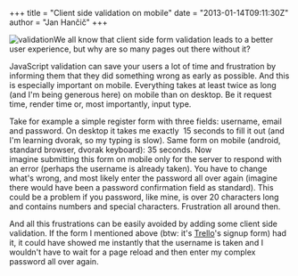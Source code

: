 +++
title = "Client side validation on mobile"
date = "2013-01-14T09:11:30Z"
author = "Jan Hančič"
+++

![validation](/post_images/1358175373_input_validation.png)We all know that client side form validation leads to a better user experience, but why are so many pages out there without it?

JavaScript validation can save your users a lot of time and frustration by informing them that they did something wrong as early as possible. And this is especially important on mobile. Everything takes at least twice as long (and I'm being generous here) on mobile than on desktop. Be it request time, render time or, most importantly, input type.

Take for example a simple register form with three fields: username, email and password. On desktop it takes me exactly  15 seconds to fill it out (and I'm learning dvorak, so my typing is slow). Same form on mobile (android, standard browser, dvorak keyboard): 35 seconds. Now imagine submitting this form on mobile only for the server to respond with an error (perhaps the username is already taken). You have to change what's wrong, and most likely enter the password all over again (imagine there would have been a password confirmation field as standard). This could be a problem if you password, like mine, is over 20 characters long and contains numbers and special characters. Frustration all around then.

And all this frustrations can be easily avoided by adding some client side validation. If the form I mentioned above (btw: it's [Trello](https://trello.com/)'s signup form) had it, it could have showed me instantly that the username is taken and I wouldn't have to wait for a page reload and then enter my complex password all over again.
